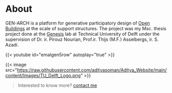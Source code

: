 # About

GEN-ARCH is a platform for generative participatory design of [Open Buildings](https://www.openbuilding.co/) at the scale of
support structures. The project was my Msc. thesis project done at the [Genesis](https://genesis-lab.dev/) lab at Technical University of Delft under the supervision of Dr. ir. Pirouz Nourian, Prof.ir. Thijs (M.F.) Asselbergs, ir. S. Azadi.

{{< youtube id="emaIgen5row" autoplay="true" >}}

{{< image src="https://raw.githubusercontent.com/adityasoman/Aditya_Website/main/content/Images/TU_Delft_Logo.png" >}}

> Interested to know more? [contact me](https://typeform.com)

